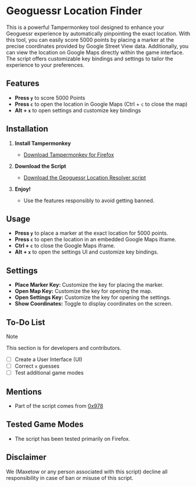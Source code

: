 # Geoguessr Location Finder

This is a powerful Tampermonkey tool designed to enhance your Geoguessr experience by automatically pinpointing the exact location. With this tool, you can easily score 5000 points by placing a marker at the precise coordinates provided by Google Street View data. Additionally, you can view the location on Google Maps directly within the game interface. The script offers customizable key bindings and settings to tailor the experience to your preferences.

## Features

- **Press `y`** to score 5000 Points
- **Press `c`** to open the location in Google Maps (Ctrl + `c` to close the map)
- **Alt + `x`** to open settings and customize key bindings

## Installation

1. **Install Tampermonkey**
   - [Download Tampermonkey for Firefox](https://addons.mozilla.org/en-US/firefox/addon/tampermonkey/)

2. **Download the Script**
   - [Download the Geoguessr Location Resolver script](https://raw.githubusercontent.com/Maxetow/Geoguessr_location/main/Geoguessr%20Location%20Resolver%20(By%20maxetow)-1.0.user.js)

3. **Enjoy!**
   - Use the features responsibly to avoid getting banned.

## Usage

- **Press `y`** to place a marker at the exact location for 5000 points.
- **Press `c`** to open the location in an embedded Google Maps iframe.
- **Ctrl + `c`** to close the Google Maps iframe.
- **Alt + `x`** to open the settings UI and customize key bindings.

## Settings

- **Place Marker Key:** Customize the key for placing the marker.
- **Open Map Key:** Customize the key for opening the map.
- **Open Settings Key:** Customize the key for opening the settings.
- **Show Coordinates:** Toggle to display coordinates on the screen.

## To-Do List

> [!NOTE]
> This section is for developers and contributors.

- [ ] Create a User Interface (UI)
- [ ] Correct `x` guesses
- [ ] Test additional game modes

## Mentions

- Part of the script comes from [0x978](https://github.com/0x978/GeoGuessr_Resolver)

## Tested Game Modes

- The script has been tested primarily on Firefox.

## Disclaimer

We (Maxetow or any person associated with this script) decline all responsibility in case of ban or misuse of this script.
